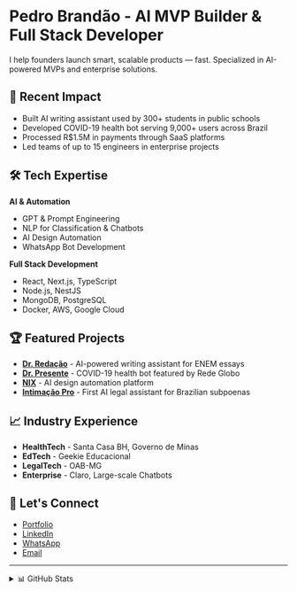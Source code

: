 # Pedro Brandão - AI MVP Builder & Full Stack Developer

I help founders launch smart, scalable products — fast. Specialized in AI-powered MVPs and enterprise solutions.

## 🚀 Recent Impact

- Built AI writing assistant used by 300+ students in public schools
- Developed COVID-19 health bot serving 9,000+ users across Brazil
- Processed R$1.5M in payments through SaaS platforms
- Led teams of up to 15 engineers in enterprise projects

## 🛠️ Tech Expertise

**AI & Automation**
- GPT & Prompt Engineering
- NLP for Classification & Chatbots
- AI Design Automation
- WhatsApp Bot Development

**Full Stack Development**
- React, Next.js, TypeScript
- Node.js, NestJS
- MongoDB, PostgreSQL
- Docker, AWS, Google Cloud

## 🏆 Featured Projects

- **[Dr. Redação](https://github.com/yourusername/dr-redacao)** - AI-powered writing assistant for ENEM essays
- **[Dr. Presente](https://github.com/yourusername/dr-presente)** - COVID-19 health bot featured by Rede Globo
- **[NIX](https://github.com/yourusername/nix)** - AI design automation platform
- **[Intimação Pro](https://github.com/yourusername/intimacao-pro)** - First AI legal assistant for Brazilian subpoenas

## 📈 Industry Experience

- **HealthTech** - Santa Casa BH, Governo de Minas
- **EdTech** - Geekie Educacional
- **LegalTech** - OAB-MG
- **Enterprise** - Claro, Large-scale Chatbots

## 🤝 Let's Connect

- [Portfolio](https://pdrobrandao.com)
- [LinkedIn](https://www.linkedin.com/in/pdrobrandao)
- [WhatsApp](https://api.whatsapp.com/send/?phone=5531994998233)
- [Email](mailto:contato@pdrobrandao.com)

---

<details>
<summary>📊 GitHub Stats</summary>
<br>
  
![Your GitHub stats](https://github-readme-stats.vercel.app/api?username=yourusername&show_icons=true&theme=dark)
  
</details>
